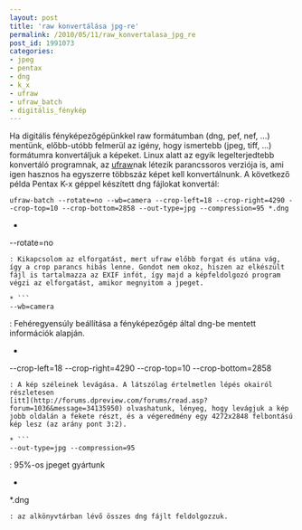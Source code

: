 ```yaml
---
layout: post
title: 'raw konvertálása jpg-re'
permalink: /2010/05/11/raw_konvertalasa_jpg_re
post_id: 1991073
categories: 
- jpeg
- pentax
- dng
- k_x
- ufraw
- ufraw_batch
- digitális_fénykép
---
```


Ha digitális fényképezőgépünkkel raw formátumban (dng, pef, nef, ...) mentünk, előbb-utóbb felmerül az igény, hogy ismertebb (jpeg, tiff, ...) formátumra konvertáljuk a képeket. Linux alatt az egyik legelterjedtebb konvertáló programnak, az 
[ufraw](http://ufraw.sourceforge.net/)nak létezik parancssoros verziója is, ami igen hasznos ha egyszerre többszáz képet kell konvertálnunk. 
A következő példa Pentax K-x géppel készített dng fájlokat konvertál: 
```
ufraw-batch --rotate=no --wb=camera --crop-left=18 --crop-right=4290 --crop-top=10 --crop-bottom=2858 --out-type=jpg --compression=95 *.dng
``` 
* ```
--rotate=no
```
: Kikapcsolom az elforgatást, mert ufraw előbb forgat és utána vág, így a crop parancs hibás lenne. Gondot nem okoz, hiszen az elkészült fájl is tartalmazza az EXIF infót, így majd a képfeldolgozó program végzi az elforgatást, amikor megnyitom a jpeget.
     
* ```
--wb=camera
```
: Fehéregyensúly beállítása a fényképezőgép által dng-be mentett információk alapján.
     
* ```
--crop-left=18 --crop-right=4290 --crop-top=10 --crop-bottom=2858
```
: A kép széleinek levágása. A látszólag értelmetlen lépés okairól részletesen 
[itt](http://forums.dpreview.com/forums/read.asp?forum=1036&message=34135950) olvashatunk, lényeg, hogy levágjuk a kép jobb oldalán a fekete részt, és a végeredmény egy 4272x2848 felbontású kép lesz (az arány pont 3:2).
     
* ```
--out-type=jpg --compression=95
```
: 95%-os jpeget gyártunk
     
* ```
*.dng
```
: az alkönyvtárban lévő összes dng fájlt feldolgozzuk. 